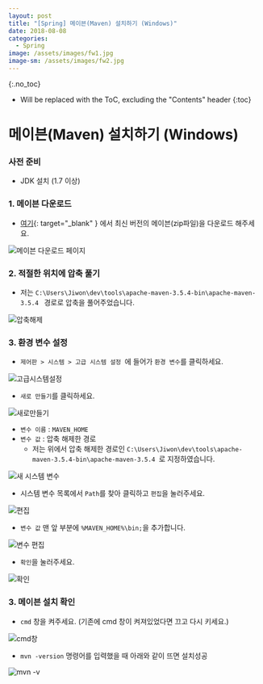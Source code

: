 ```yaml
---
layout: post
title: "[Spring] 메이븐(Maven) 설치하기 (Windows)"
date: 2018-08-08
categories:
  - Spring
image: /assets/images/fw1.jpg
image-sm: /assets/images/fw2.jpg
---
```


{:.no_toc}

* Will be replaced with the ToC, excluding the "Contents" header
{:toc}  

# 메이븐(Maven) 설치하기 (Windows)

### 사전 준비

- JDK 설치 (1.7 이상) 

### 1. 메이븐 다운로드

- [여기](https://maven.apache.org/download.cgi#){: target="_blank" } 에서 최신 버전의 메이븐(zip파일)을 다운로드 해주세요.

![메이븐 다운로드 페이지](https://farm2.staticflickr.com/1818/30047344308_2c077270c9_b.jpg)



### 2. 적절한 위치에 압축 풀기

- 저는 `C:\Users\Jiwon\dev\tools\apache-maven-3.5.4-bin\apache-maven-3.5.4 ` 경로로 압축을 풀어주었습니다.

![압축해제](https://c1.staticflickr.com/1/930/43199405244_7139a60bec_b.jpg)



### 3. 환경 변수 설정

- `제어판 > 시스템 > 고급 시스템 설정 `에 들어가 `환경 변수`를 클릭하세요.

![고급시스템설정](https://farm1.staticflickr.com/932/43917762251_8c299236d2_o.png)



- `새로 만들기`를 클릭하세요.

![새로만들기](https://farm1.staticflickr.com/932/43871355112_e58d111c8e_o.png)

- `변수 이름` :  `MAVEN_HOME`
- `변수 값` : 압축 해제한 경로
  - 저는 위에서 압축 해제한 경로인  `C:\Users\Jiwon\dev\tools\apache-maven-3.5.4-bin\apache-maven-3.5.4 `로 지정하였습니다.

![새 시스템 변수](https://farm1.staticflickr.com/859/42108928570_925e1128c3_o.png)

- 시스템 변수 목록에서 `Path`를 찾아 클릭하고 `편집`을 눌러주세요.

![편집](https://farm1.staticflickr.com/940/43870952962_bd39ce8d8a_o.png)



- `변수 값`  맨 앞 부분에 `%MAVEN_HOME%\bin;`을 추가합니다.

![변수 편집](https://farm2.staticflickr.com/1818/43919381771_9fd60d6ce0_o.png)

- `확인`을 눌러주세요.

![확인](https://farm2.staticflickr.com/1799/43919382531_eed557f1cc_o.png)

### 3. 메이븐 설치 확인

- `cmd` 창을 켜주세요. (기존에 cmd 창이 켜져있었다면 끄고 다시 키세요.)

![cmd창](https://farm2.staticflickr.com/1817/43201296224_c528fafc87_o.png)

- `mvn -version` 명령어를 입력했을 때 아래와 같이 뜨면 설치성공

![mvn -v](https://farm2.staticflickr.com/1780/30050262978_d46ee99b70_o.png)
